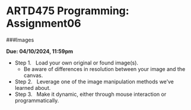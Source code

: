 # ARTD475 Programming: Assignment06
###Images

**Due: 04/10/2024, 11:59pm**

- Step 1.   Load your own original or found image(s).
  - Be aware of differences in resolution between your image and the canvas.
- Step 2.   Leverage one of the image manipulation methods we’ve learned about.
- Step 3.   Make it dynamic, either through mouse interaction or programmatically. 



